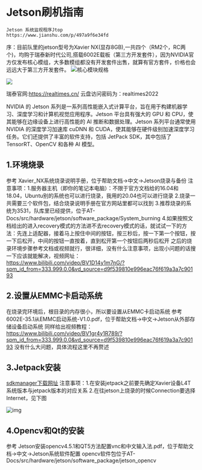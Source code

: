 # Jetson刷机指南

```mark
Jetson 系统监视程序Jtop
https://www.jianshu.com/p/497a9f6e34fd
```



序：目前队里的jetson型号为Xavier NX(显存8GB),一共四个（RM2个，RC两个)，均购于瑞泰新时代公司,搭载6002E载板（第三方开发套件），因为NVIDIA官方仅发布核心模组，大多数模组都没有开发套件出售，就算有官方套件，价格也会远远大于第三方开发套件。
![核心模块规格](/home/zps/AT-Docs/img/hardware/jetson/核心模块规格.png)

![](/home/zps/AT-Docs/img/hardware/jetson/载板规格.png)


瑞泰官网:https://realtimes.cn/   云盘访问密码为：realtimes2022


NVIDIA 的 Jetson 系列是一系列高性能嵌入式计算平台，旨在用于构建机器学习、深度学习和计算机视觉应用程序。Jetson 平台具有强大的 GPU 和 CPU，使其能够在边缘设备上进行高性能的 AI 推断和数据处理。Jetson 系列平台通常使用 NVIDIA 的深度学习加速库 cuDNN 和 CUDA，使其能够在硬件级别加速深度学习任务。它们还提供了丰富的软件支持，包括 JetPack SDK，其中包括了 TensorRT、OpenCV 和各种 AI 模型。

## 1.环境烧录

参考  Xavier_NX系统烧录说明手册，位于帮助文档->中文->Jetson烧录与备份
注意事项：1.服务器主机（即你的笔记本电脑）：不限于官方文档给的16.04和18.04，Ubuntu别的系统也可以进行烧录，我用的20.04也可以进行烧录
				  2.烧录一共需要三个软件包，结合烧录说明手册在官方网站里都可以找到
				  3.推荐烧录的系统为3531，队库里已经提供，位于AT-Docs/src/hardware/jetson/software_package/System_burning
				  4.如果按照文档给出的进入recovery模式的方法进不去recovery模式的话，就试试一下的方法：先连上适配器，接着马上按住中间的按钮，按三秒后，按一下第一个按钮，按一下后松开，中间的按钮一直按着，直到松开第一个按钮后两秒后松开
之后的烧录环境步骤参考文档或视频就行，很详细，没有什么注意事项，出现小问题的话搜一下应该就能解决，视频网址：https://www.bilibili.com/video/BV1D14y1m7nG/?spm_id_from=333.999.0.0&vd_source=d9f539810e996eac76f619a3a7c90193

## 2.设置从EMMC卡启动系统

在烧录完环境后，根目录的内存很小，所以要设置从EMMC卡启动系统
参考  6002E-35.1从EMMC启动系统-V1.0.pdf，位于帮助文档->中文->Jetson从外部存储设备启动系统
同样给出视频教程：https://www.bilibili.com/video/BV1gr4y1R789/?spm_id_from=333.999.0.0&vd_source=d9f539810e996eac76f619a3a7c90193
没有什么大问题，具体流程这里不再赘述

## 3.Jetpack安装

[sdkmanager下载网址](https://developer.nvidia.com/sdk-manager)
注意事项：1.在安装jetpack之前要先确定Xavier设备L4T系统版本与jetpack版本的对应关系
				  2.在往jetson上烧录的时候Connection要选择Internet，见下图

![img](/home/zps/AT-Docs/img/hardware/jetson/Jetpack安装.jpg)

## 4.Opencv和Qt的安装

参考  Jetson安装opencv4.5.1和QT5方法配置vnc和中文输入法.pdf，位于帮助文档->中文->Jetson系统软件配置
opencv软件包位于AT-Docs/src/hardware/jetson/software_package/jetson_opencv



